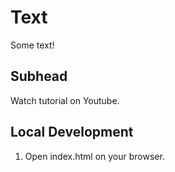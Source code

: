 # Text
Some text!

## Subhead

Watch tutorial on Youtube.

## Local Development

1. Open index.html on your browser.
 